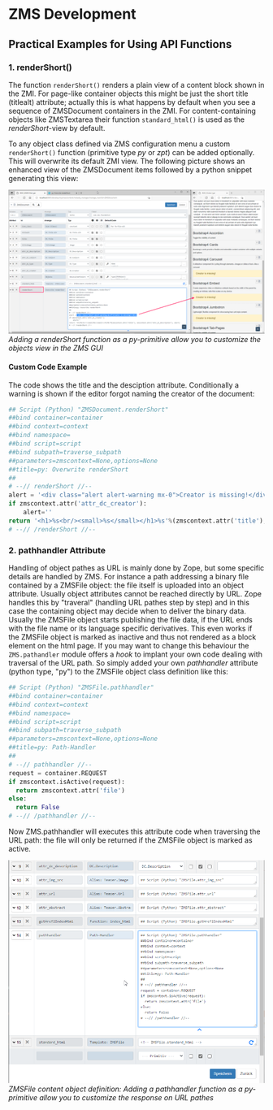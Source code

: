 # ZMS Development

## Practical Examples for Using API Functions

### 1. renderShort()
The function `renderShort()` renders a plain view of a content block shown in the ZMI. For page-like container objects this might be just the short title (titlealt) attribute; actually this is what happens by default when you see a sequence of ZMSDocument containers in the ZMI.
For content-containing objects like ZMSTextarea their function `standard_html()` is used as the *renderShort*-view by default.

To any object class defined via ZMS configuration menu a custom `renderShort()` function (primitive type *py* or *zpt*) can be added optionally. This will overwrite its default ZMI view. The following picture shows an enhanced view of the ZMSDocument items followed by a python snippet generating this view:


![Rendershort](images/develop_api_renderShort.png)
*Adding a renderShort function as a py-primitive allow you to customize the objects view in the ZMS GUI*

#### Custom Code Example
The code shows the title and the desciption attribute. Conditionally a warning is shown if the editor forgot naming the creator of the document:
```python
## Script (Python) "ZMSDocument.renderShort"
##bind container=container
##bind context=context
##bind namespace=
##bind script=script
##bind subpath=traverse_subpath
##parameters=zmscontext=None,options=None
##title=py: Overwrite renderShort
##
# --// renderShort //--
alert = '<div class="alert alert-warning mx-0">Creator is missing!</div>'
if zmscontext.attr('attr_dc_creator'): 
    alert=''
return '<h1>%s<br/><small>%s</small></h1>%s'%(zmscontext.attr('title'), zmscontext.attr('attr_dc_description'), alert)
# --// /renderShort //--
```

### 2. pathhandler Attribute
Handling of object pathes as URL is mainly done by Zope, but some specific details are handled by ZMS. For instance a path addressing a binary file contained by a ZMSFile object: the file itself is uploaded into an object attribute. Usually object attributes cannot be reached directly by URL. Zope handles this by "traveral" (handling URL pathes step by step) and in this case the containing object may decide when to deliver the binary data. Usually the ZMSFile object starts publishing the file data, if the URL ends with the file name or its language specific derivatives. This even works if the ZMSFile object is marked as inactive and thus not rendered as a block element on the html page.
If you may want to change this behaviour the `ZMS.pathandler` module offers a *hook* to implant your own code dealing with traversal of the URL path.
So simply added your own _pathhandler_ attribute (python type, "py") to the ZMSFile object class definition like this: 
```python
## Script (Python) "ZMSFile.pathhandler"
##bind container=container
##bind context=context
##bind namespace=
##bind script=script
##bind subpath=traverse_subpath
##parameters=zmscontext=None,options=None
##title=py: Path-Handler
##
# --// pathhandler //--
request = container.REQUEST
if zmscontext.isActive(request):
  return zmscontext.attr('file')
else:
  return False
# --// /pathhandler //--
```
Now ZMS.pathhandler will executes this attribute code when traversing the URL path: the file will only be returned if the ZMSFile object is marked as active.

![Pathhandler](images/develop_api_pathhandler.png)
*ZMSFile content object definition: Adding a pathhandler function as a py-primitive allow you to customize the response on URL pathes*
